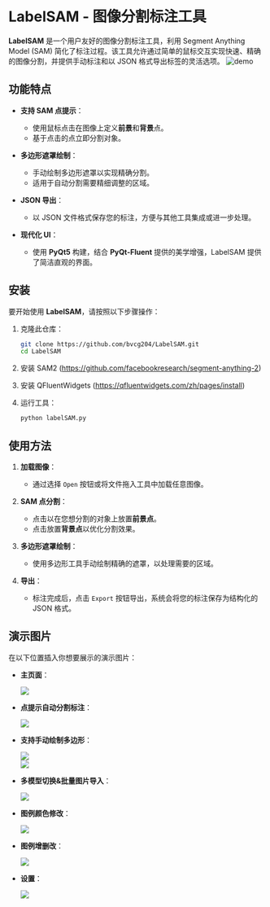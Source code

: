 # LabelSAM - 图像分割标注工具

**LabelSAM** 是一个用户友好的图像分割标注工具，利用 Segment Anything Model (SAM) 简化了标注过程。该工具允许通过简单的鼠标交互实现快速、精确的图像分割，并提供手动标注和以 JSON 格式导出标签的灵活选项。
![demo](./images/4.png)
## 功能特点

- **支持 SAM 点提示**：
    - 使用鼠标点击在图像上定义**前景**和**背景**点。
    - 基于点击的点立即分割对象。
  
- **多边形遮罩绘制**：
    - 手动绘制多边形遮罩以实现精确分割。
    - 适用于自动分割需要精细调整的区域。
  
- **JSON 导出**：
    - 以 JSON 文件格式保存您的标注，方便与其他工具集成或进一步处理。
  
- **现代化 UI**：
    - 使用 **PyQt5** 构建，结合 **PyQt-Fluent** 提供的美学增强，LabelSAM 提供了简洁直观的界面。

## 安装

要开始使用 **LabelSAM**，请按照以下步骤操作：

1. 克隆此仓库：
    ```bash
    git clone https://github.com/bvcg204/LabelSAM.git
    cd LabelSAM
    ```

2. 安装 SAM2 (https://github.com/facebookresearch/segment-anything-2)

3. 安装 QFluentWidgets (https://qfluentwidgets.com/zh/pages/install)
   
4. 运行工具：
    ```bash
    python labelSAM.py
    ```

## 使用方法

1. **加载图像**： 
    - 通过选择 `Open` 按钮或将文件拖入工具中加载任意图像。

2. **SAM 点分割**：
    - 点击以在您想分割的对象上放置**前景点**。
    - 点击放置**背景点**以优化分割效果。
  
3. **多边形遮罩绘制**：
    - 使用多边形工具手动绘制精确的遮罩，以处理需要的区域。

4. **导出**：
    - 标注完成后，点击 `Export` 按钮导出，系统会将您的标注保存为结构化的 JSON 格式。

## 演示图片

在以下位置插入你想要展示的演示图片：

- **主页面**：

    ![](./images/1.png)  

- **点提示自动分割标注**：

    ![](./images/2.png)  

- **支持手动绘制多边形**：

    ![](./images/3.png)  
    ![](./images/4.png)  

- **多模型切换&批量图片导入**：

    ![](./images/5.png) 

- **图例颜色修改**：

    ![](./images/6.png) 

- **图例增删改**：

    ![](./images/7.png) 

- **设置**：

    ![](./images/8.png) 

